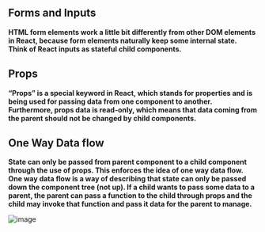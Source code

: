 ## Forms and Inputs

**HTML form elements work a little bit differently from other DOM elements in React, because form elements naturally keep some internal state.
Think of React inputs as stateful child components.**

## Props

**“Props” is a special keyword in React, which stands for properties and is being used for passing data from one component to another. Furthermore,
props data is read-only, which means that data coming from the parent should not be changed by child components.**

## One Way Data flow

**State can only be passed from parent component to a child component through the use of props. This enforces the idea of one way data flow. One way
data flow is a way of describing that state can only be passed down the component tree (not up). If a child wants to pass some data to a parent, the
parent can pass a function to the child through props and the child may invoke that function and pass it data for the parent to manage.**

![image](https://static.wixstatic.com/media/3a60df_ecdf74102fd04ee0ab40c50ecee52020~mv2.png/v1/fill/w_740,h_389,al_c,q_90,usm_0.66_1.00_0.01/3a60df_ecdf74102fd04ee0ab40c50ecee52020~mv2.webp)
